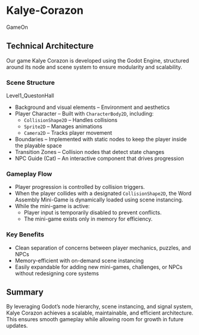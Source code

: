 # Kalye-Corazon
GameOn

## Technical Architecture  

Our game Kalye Corazon is developed using the Godot Engine, structured around its node and scene system to ensure modularity and scalability.  

### Scene Structure  
Level1_QuestonHall  
- Background and visual elements – Environment and aesthetics  
- Player Character – Built with `CharacterBody2D`, including:  
  - `CollisionShape2D` – Handles collisions  
  - `Sprite2D` – Manages animations  
  - `Camera2D` – Tracks player movement  
- Boundaries – Implemented with static nodes to keep the player inside the playable space  
- Transition Zones – Collision nodes that detect state changes  
- NPC Guide (Cat) – An interactive component that drives progression  

### Gameplay Flow  
- Player progression is controlled by collision triggers.  
- When the player collides with a designated `CollisionShape2D`, the Word Assembly Mini-Game is dynamically loaded using scene instancing.  
- While the mini-game is active:  
  - Player input is temporarily disabled to prevent conflicts.  
  - The mini-game exists only in memory for efficiency.   

### Key Benefits  
- Clean separation of concerns between player mechanics, puzzles, and NPCs  
- Memory-efficient with on-demand scene instancing  
- Easily expandable for adding new mini-games, challenges, or NPCs without redesigning core systems  


## Summary  
By leveraging Godot’s node hierarchy, scene instancing, and signal system, Kalye Corazon achieves a scalable, maintainable, and efficient architecture. This ensures smooth gameplay while allowing room for growth in future updates.  
